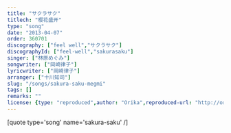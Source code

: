 ```yaml
---
title: "サクラサク"
titlech: "樱花盛开"
type: "song"
date: "2013-04-07"
order: 360701
discography: ["feel well","サクラサク"]
discographyId: ["feel-well","sakurasaku"]
singer: ["林原めぐみ"]
songwriter: ["岡崎律子"]
lyricwriter: ["岡崎律子"]
arranger: ["十川知司"]
slug: "/songs/sakura-saku-megmi"
tags: []
remarks: ""
license: {type: "reproduced",author: "Orika",reproduced-url: "http://orikamushi.myweb.hinet.net",reproduced-website: "織歌蟲"}
---
```


[quote type='song' name='sakura-saku' /\]
